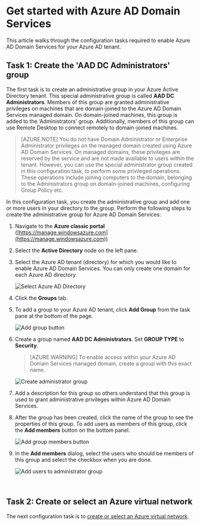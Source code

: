 <properties
    pageTitle="Azure AD Domain Services: Create the AAD DC Administrators group | Microsoft Azure"
    description="Getting started with Azure Active Directory Domain Services"
    services="active-directory-ds"
    documentationCenter=""
    authors="mahesh-unnikrishnan"
    manager="stevenpo"
    editor="curtand"/>

<tags
    ms.service="active-directory-ds"
    ms.workload="identity"
    ms.tgt_pltfrm="na"
    ms.devlang="na"
    ms.topic="article"
    ms.date="10/03/2016"
    ms.author="maheshu"/>

# <a name="get-started-with-azure-ad-domain-services"></a>Get started with Azure AD Domain Services

This article walks through the configuration tasks required to enable Azure AD Domain Services for your Azure AD tenant.

## <a name="task-1-create-the-aad-dc-administrators-group"></a>Task 1: Create the 'AAD DC Administrators' group
The first task is to create an administrative group in your Azure Active Directory tenant. This special administrative group is called **AAD DC Administrators**. Members of this group are granted administrative privileges on machines that are domain-joined to the Azure AD Domain Services managed domain. On domain-joined machines, this group is added to the ‘Administrators’ group. Additionally, members of this group can use Remote Desktop to connect remotely to domain-joined machines.  

> [AZURE.NOTE] You do not have Domain Administrator or Enterprise Administrator privileges on the managed domain created using Azure AD Domain Services. On managed domains, these privileges are reserved by the service and are not made available to users within the tenant. However, you can use the special administrator group created in this configuration task, to perform some privileged operations. These operations include joining computers to the domain, belonging to the Administrators group on domain-joined machines, configuring Group Policy etc.

In this configuration task, you create the administrative group and add one or more users in your directory to the group. Perform the following steps to create the administrative group for Azure AD Domain Services:

1. Navigate to the **Azure classic portal** ([https://manage.windowsazure.com](https://manage.windowsazure.com))

2. Select the **Active Directory** node on the left pane.

3. Select the Azure AD tenant (directory) for which you would like to enable Azure AD Domain Services. You can only create one domain for each Azure AD directory.

    ![Select Azure AD Directory](./media/active-directory-domain-services-getting-started/select-aad-directory.png)

4. Click the **Groups** tab.

5. To add a group to your Azure AD tenant, click **Add Group** from the task pane at the bottom of the page.

    ![Add group button](./media/active-directory-domain-services-getting-started/add-group-button.png)

6. Create a group named **AAD DC Administrators**. Set **GROUP TYPE** to **Security**.

    > [AZURE.WARNING] To enable access within your Azure AD Domain Services managed domain, create a group with this exact name.

    ![Create administrator group](./media/active-directory-domain-services-getting-started/create-admin-group.png)

7. Add a description for this group so others understand that this group is used to grant administrative privileges within Azure AD Domain Services.

8. After the group has been created, click the name of the group to see the properties of this group. To add users as members of this group, click the **Add members** button on the bottom panel.

    ![Add group members button](./media/active-directory-domain-services-getting-started/add-group-members-button.png)

9. In the **Add members** dialog, select the users who should be members of this group and select the checkbox when you are done.

    ![Add users to administrator group](./media/active-directory-domain-services-getting-started/add-group-members.png)

<br>

## <a name="task-2-create-or-select-an-azure-virtual-network"></a>Task 2: Create or select an Azure virtual network
The next configuration task is to [create or select an Azure virtual network](active-directory-ds-getting-started-vnet.md).
